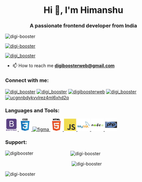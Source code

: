 <h1 align="center">Hi 👋, I'm Himanshu</h1>
<h3 align="center">A passionate frontend developer from India</h3>

<p align="left"> <img src="https://komarev.com/ghpvc/?username=digi-booster&label=Profile%20views&color=0e75b6&style=flat" alt="digi-booster" /> </p>

<p align="left"> <a href="https://github.com/ryo-ma/github-profile-trophy"><img src="https://github-profile-trophy.vercel.app/?username=digi-booster" alt="digi-booster" /></a> </p>

<p align="left"> <a href="https://twitter.com/digi_booster" target="blank"><img src="https://img.shields.io/twitter/follow/digi_booster?logo=twitter&style=for-the-badge" alt="digi_booster" /></a> </p>

- 📫 How to reach me **digiboosterweb@gmail.com**

<h3 align="left">Connect with me:</h3>
<p align="left">
<a href="https://twitter.com/digi_booster" target="blank"><img align="center" src="https://raw.githubusercontent.com/rahuldkjain/github-profile-readme-generator/master/src/images/icons/Social/twitter.svg" alt="digi_booster" height="30" width="40" /></a>
<a href="https://linkedin.com/in/digi_booster" target="blank"><img align="center" src="https://raw.githubusercontent.com/rahuldkjain/github-profile-readme-generator/master/src/images/icons/Social/linked-in-alt.svg" alt="digi_booster" height="30" width="40" /></a>
<a href="https://fb.com/digiboosterweb" target="blank"><img align="center" src="https://raw.githubusercontent.com/rahuldkjain/github-profile-readme-generator/master/src/images/icons/Social/facebook.svg" alt="digiboosterweb" height="30" width="40" /></a>
<a href="https://instagram.com/digi_booster" target="blank"><img align="center" src="https://raw.githubusercontent.com/rahuldkjain/github-profile-readme-generator/master/src/images/icons/Social/instagram.svg" alt="digi_booster" height="30" width="40" /></a>
<a href="https://www.youtube.com/c/ucgnnbdykvvlrez4ml6xhd2q" target="blank"><img align="center" src="https://raw.githubusercontent.com/rahuldkjain/github-profile-readme-generator/master/src/images/icons/Social/youtube.svg" alt="ucgnnbdykvvlrez4ml6xhd2q" height="30" width="40" /></a>
</p>

<h3 align="left">Languages and Tools:</h3>
<p align="left"> <a href="https://getbootstrap.com" target="_blank"> <img src="https://raw.githubusercontent.com/devicons/devicon/master/icons/bootstrap/bootstrap-plain-wordmark.svg" alt="bootstrap" width="40" height="40"/> </a> <a href="https://www.w3schools.com/css/" target="_blank"> <img src="https://raw.githubusercontent.com/devicons/devicon/master/icons/css3/css3-original-wordmark.svg" alt="css3" width="40" height="40"/> </a> <a href="https://www.figma.com/" target="_blank"> <img src="https://www.vectorlogo.zone/logos/figma/figma-icon.svg" alt="figma" width="40" height="40"/> </a> <a href="https://www.w3.org/html/" target="_blank"> <img src="https://raw.githubusercontent.com/devicons/devicon/master/icons/html5/html5-original-wordmark.svg" alt="html5" width="40" height="40"/> </a> <a href="https://developer.mozilla.org/en-US/docs/Web/JavaScript" target="_blank"> <img src="https://raw.githubusercontent.com/devicons/devicon/master/icons/javascript/javascript-original.svg" alt="javascript" width="40" height="40"/> </a> <a href="https://www.mysql.com/" target="_blank"> <img src="https://raw.githubusercontent.com/devicons/devicon/master/icons/mysql/mysql-original-wordmark.svg" alt="mysql" width="40" height="40"/> </a> <a href="https://nodejs.org" target="_blank"> <img src="https://raw.githubusercontent.com/devicons/devicon/master/icons/nodejs/nodejs-original-wordmark.svg" alt="nodejs" width="40" height="40"/> </a> <a href="https://www.php.net" target="_blank"> <img src="https://raw.githubusercontent.com/devicons/devicon/master/icons/php/php-original.svg" alt="php" width="40" height="40"/> </a> </p>

<h3 align="left">Support:</h3>
<p><a href="https://www.buymeacoffee.com/digibooster"> <img align="left" src="https://cdn.buymeacoffee.com/buttons/v2/default-yellow.png" height="50" width="210" alt="digibooster" /></a></p>

<p><img align="center" src="https://github-readme-stats.vercel.app/api/top-langs?username=digi-booster&show_icons=true&locale=en&layout=compact" alt="digi-booster" /></p>

<p>&nbsp;<img align="center" src="https://github-readme-stats.vercel.app/api?username=digi-booster&show_icons=true&locale=en" alt="digi-booster" /></p>

<p><img align="center" src="https://github-readme-streak-stats.herokuapp.com/?user=digi-booster&" alt="digi-booster" /></p>

